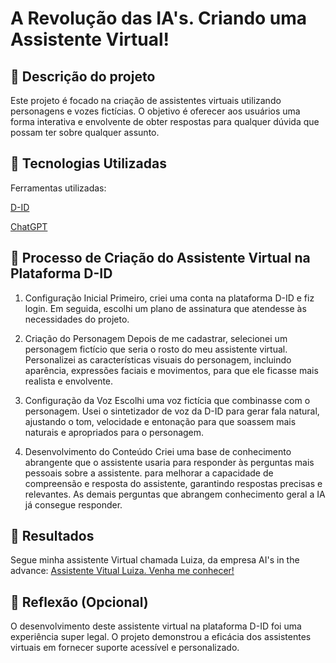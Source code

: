 # A Revolução das IA's. Criando uma Assistente Virtual!

## 📒 Descrição do projeto
Este projeto é focado na criação de assistentes virtuais utilizando personagens e vozes fictícias. 
O objetivo é oferecer aos usuários uma forma interativa e envolvente de obter respostas 
para qualquer dúvida que possam ter sobre qualquer assunto.

## 🤖 Tecnologias Utilizadas
Ferramentas utilizadas:

[D-ID](https://www.d-id.com/)

[ChatGPT](https://chatgpt.com/)

## 🧐 Processo de Criação do Assistente Virtual na Plataforma D-ID

1. Configuração Inicial
Primeiro, criei uma conta na plataforma D-ID e fiz login.
Em seguida, escolhi um plano de assinatura que atendesse às necessidades do projeto.

2. Criação do Personagem
Depois de me cadastrar, selecionei um personagem fictício que seria o rosto do meu assistente virtual.
Personalizei as características visuais do personagem, incluindo aparência, expressões faciais e movimentos,
para que ele ficasse mais realista e envolvente.

3. Configuração da Voz
Escolhi uma voz fictícia que combinasse com o personagem. Usei o sintetizador de voz da D-ID para gerar fala natural,
ajustando o tom, velocidade e entonação para que soassem mais naturais e apropriados para o personagem.

4. Desenvolvimento do Conteúdo
Criei uma base de conhecimento abrangente que o assistente usaria para responder às perguntas mais pessoais sobre a assistente.
para melhorar a capacidade de compreensão e resposta do assistente, garantindo respostas precisas e relevantes. As demais perguntas
que abrangem conhecimento geral a IA já consegue responder.

## 🚀 Resultados
Segue minha assistente Virtual chamada Luiza, da empresa AI's in the advance: [Assistente Vitual Luiza. Venha me conhecer!](https://studio.d-id.com/agents/share?id=agt_rs_OCQHj&key=WjI5dloyeGxMVzloZFhSb01ud3hNVEV4TVRnd05qTTVORGd4TkRnNU5qUTROVGs2V0daUmNWUnNNa05xUzJ3Mk0xQnNZVFpCVUdWVQ==)

## 💭 Reflexão (Opcional)
O desenvolvimento deste assistente virtual na plataforma D-ID foi uma experiência super legal. 
O projeto demonstrou a eficácia dos assistentes virtuais em fornecer suporte acessível e personalizado. 

